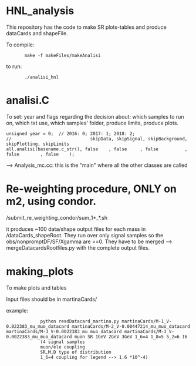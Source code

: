 # HNL_analysis

This repository has the code to make SR plots-tables and produce dataCards and shapeFile. 

To compile:
           
           make -f makeFiles/makeAnalisi

to run:
           
           ./analisi_hnl

# analisi.C
To set: year and flags regarding the decision about: which samples to run on, which txt use, which samples' folder, produce limits, produce plots. 

    unsigned year = 0;  // 2016: 0; 2017: 1; 2018: 2;
    //                              skipData, skipSignal, skipBackground, skipPlotting, skipLimits
    all.analisi(basename.c_str(), false    , false     , false          , false        , false    );

--> Analysis_mc.cc:     this is the "main" where all the other classes are called

# Re-weighting procedure, ONLY on m2, using condor. 

/submit_re_weighting_condor/sum_1*_*.sh

it produces ~100 data/shape output files for each mass in /dataCards_shapeRoot. They run over only signal samples so the obs/nonpromptDF/SF/Xgamma are ==0. 
They have to be merged --> mergeDatacardsRootfiles.py with the complete output files. 



# making_plots

To make plots and tables 

Input files should be in martinaCards/

example:             
                              
                 python readDatacard_martina.py martinaCards/M-1_V-0.022383_mu_muo_datacard martinaCards/M-2_V-0.00447214_mu_muo_datacard martinaCards/M-3_V-0.0022383_mu_muo_datacard martinaCards/M-3_V-0.0022383_mu_muo_datacard muon SR 1GeV 2GeV 3GeV 1_6=4 1_8=5 5_2=6 16
                 (4 signal samples
                 muon/ele coupling
                 SR,M,D type of distribution
                 1_6=4 coupling for legend --> 1.6 *10^-4)
